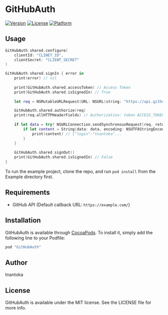 # GitHubAuth

[![Version](https://img.shields.io/cocoapods/v/GitHubAuth.svg?style=flat)](http://cocoapods.org/pods/GitHubAuth)
[![License](https://img.shields.io/cocoapods/l/GitHubAuth.svg?style=flat)](http://cocoapods.org/pods/GitHubAuth)
[![Platform](https://img.shields.io/cocoapods/p/GitHubAuth.svg?style=flat)](http://cocoapods.org/pods/GitHubAuth)

## Usage

```swift
GitHubAuth.shared.configure(
    clientId: "CLINET_ID",
    clientSecret: "CLIENT_SECRET"
)

GitHubAuth.shared.signIn { error in
    print(error) // nil
    
    print(GitHubAuth.shared.accessToken) // Access Token
    print(GitHubAuth.shared.isSignedIn) // True
    
    let req = NSMutableURLRequest(URL: NSURL(string: "https://api.github.com/user")!)

    GitHubAuth.shared.authorize(req)
    print(req.allHTTPHeaderFields) // Authorization: token ACCESS_TOKEN
    
    if let data = try? NSURLConnection.sendSynchronousRequest(req, returningResponse: nil) {
        if let content = String(data: data, encoding: NSUTF8StringEncoding) {
            print(content) // {"login":"tnantoka"...
        }
    }
    
    GitHubAuth.shared.signOut()
    print(GitHubAuth.shared.isSignedIn) // False
}
```

To run the example project, clone the repo, and run `pod install` from the Example directory first.

## Requirements

- GitHub API (Default callback URL: `https://example.com/`)

## Installation

GitHubAuth is available through [CocoaPods](http://cocoapods.org). To install
it, simply add the following line to your Podfile:

```ruby
pod "GitHubAuth"
```

## Author

tnantoka

## License

GitHubAuth is available under the MIT license. See the LICENSE file for more info.
